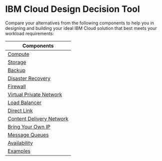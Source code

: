 # IBM Cloud Design Decision Tool

Compare your alternatives from the following components to help you in designing and building your ideal IBM Cloud solution that best meets your workload requirements:

| Components |
| --- | 
| [Compute](compute.md) | 
| [Storage](storage.md) | 
| [Backup](backup.md) | 
| [Disaster Recovery](disaster_recovery.md) | 
| [Firewall](firewall.md) | 
| [Virtual Private Network](vpn.md) | 
| [Load Balancer](load_balancer.md) | 
| [Direct Link](direct_link.md) | 
| [Content Delivery Network](cdn.md) | 
| [Bring Your Own IP](byoip.md) | 
| [Message Queues](message_queues.md) | 
| [Availability](availability.md) | 
| [Examples](examples.md) | 


